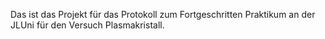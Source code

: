 Das ist das Projekt für das Protokoll zum
Fortgeschritten Praktikum an der JLUni für den Versuch Plasmakristall.
